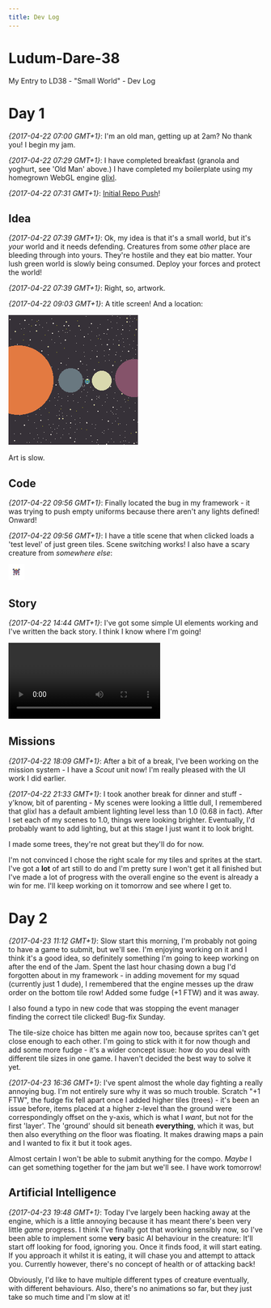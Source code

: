```yaml
---
title: Dev Log
---
```


# Ludum-Dare-38
My Entry to LD38 - "Small World" - Dev Log

# Day 1

*{2017-04-22 07:00 GMT+1}*: I'm an old man, getting up at 2am? No thank you! I begin my jam.

*{2017-04-22 07:29 GMT+1}*: I have completed breakfast (granola and yoghurt, see 'Old Man' above.) I have completed my boilerplate using my homegrown WebGL engine [glixl](https://github.com/MalphasWats/glixl).

*{2017-04-22 07:31 GMT+1}*: [Initial Repo Push](https://github.com/MalphasWats/Ludum-Dare-38/tree/gh-pages)!

## Idea

*{2017-04-22 07:39 GMT+1}*: Ok, my idea is that it's a small world, but it's *your* world and it needs defending. Creatures from some *other* place are bleeding through into yours. They're hostile and they eat bio matter. Your lush green world is slowly being consumed. Deploy your forces and protect the world!

*{2017-04-22 07:39 GMT+1}*: Right, so, artwork.

*{2017-04-22 09:03 GMT+1}*: A title screen! And a location:

![Title Screen](images/title.gif)

Art is slow.

## Code

*{2017-04-22 09:56 GMT+1}*: Finally located the bug in my framework - it was trying to push empty uniforms because there aren't any lights defined! Onward!

*{2017-04-22 09:56 GMT+1}*: I have a title scene that when clicked loads a 'test level' of just green tiles. Scene switching works! I also have a scary creature from *somewhere else*:

![Creature](images/creature.png)

## Story

*{2017-04-22 14:44 GMT+1}*: I've got some simple UI elements working and I've written the back story. I think I know where I'm going!

<video src="images/intro.mov" controls>
Sorry, your browser doesn't support embedded videos, 
but don't worry, you can <a href="images/intro.mov">download it</a>.
</video>

## Missions

*{2017-04-22 18:09 GMT+1}*: After a bit of a break, I've been working on the mission system - I have a *Scout* unit now! I'm really pleased with the UI work I did earlier.

*{2017-04-22 21:33 GMT+1}*: I took another break for dinner and stuff - y'know, bit of parenting - My scenes were looking a little dull, I remembered that glixl has a default ambient lighting level less than 1.0 (0.68 in fact). After I set each of my scenes to 1.0, things were looking brighter. Eventually, I'd probably want to add lighting, but at this stage I just want it to look bright. 

I made some trees, they're not great but they'll do for now. 

I'm not convinced I chose the right scale for my tiles and sprites at the start. I've got a **lot** of art still to do and I'm pretty sure I won't get it all finished but I've made a lot of progress with the overall engine so the event is already a win for me. I'll keep working on it tomorrow and see where I get to.


# Day 2

*{2017-04-23 11:12 GMT+1}*: Slow start this morning, I'm probably not going to have a game to submit, but we'll see. I'm enjoying working on it and I think it's a good idea, so definitely something I'm going to keep working on after the end of the Jam. Spent the last hour chasing down a bug I'd forgotten about in my framework - in adding movement for my squad (currently just 1 dude), I remembered that the engine messes up the draw order on the bottom tile row! Added some fudge (+1 FTW) and it was away.

I also found a typo in new code that was stopping the event manager finding the correct tile clicked! Bug-fix Sunday.

The tile-size choice has bitten me again now too, because sprites can't get close enough to each other. I'm going to stick with it for now though and add some more fudge - it's a wider concept issue: how do you deal with different tile sizes in one game. I haven't decided the best way to solve it yet.

*{2017-04-23 16:36 GMT+1}*: I've spent almost the whole day fighting a really annoying bug. I'm not entirely sure why it was so much trouble. Scratch "+1 FTW", the fudge fix fell apart once I added higher tiles (trees) - it's been an issue before, items placed at a higher z-level than the ground were correspondingly offset on the y-axis, which is what I *want*, but not for the first 'layer'. The 'ground' should sit beneath **everything**, which it was, but then also everything *on* the floor was floating. It makes drawing maps a pain and I wanted to fix it but it took ages.

Almost certain I won't be able to submit anything for the compo. *Maybe* I can get something together for the jam but we'll see. I have work tomorrow!

## Artificial Intelligence

*{2017-04-23 19:48 GMT+1}*: Today I've largely been hacking away at the engine, which is a little annoying because it has meant there's been very little *game* progress. I think I've finally got that working sensibly now, so I've been able to implement some **very** basic AI behaviour in the creature: It'll start off looking for food, ignoring you. Once it finds food, it will start eating. If you approach it whilst it is eating, it will chase you and attempt to attack you. Currently however, there's no concept of health or of attacking back!

Obviously, I'd like to have multiple different types of creature eventually, with different behaviours. Also, there's no animations so far, but they just take so much time and I'm slow at it!